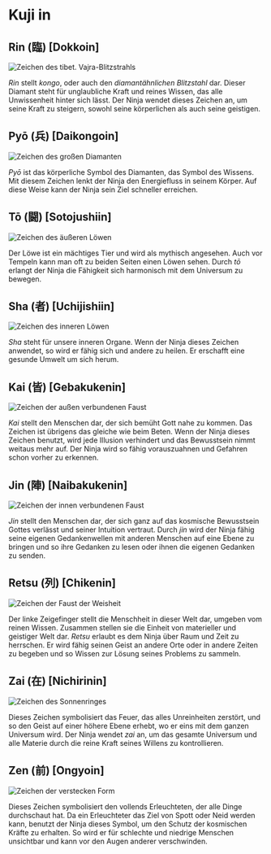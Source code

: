 # Kuji in


## Rin (臨) [Dokkoin]

![Zeichen des tibet. Vajra-Blitzstrahls](/images/kujiin-rin.jpg)

*Rin* stellt *kongo*, oder auch den *diamantähnlichen Blitzstahl* dar. Dieser Diamant steht für unglaubliche Kraft und reines Wissen, das alle Unwissenheit hinter sich lässt. Der Ninja wendet dieses Zeichen an, um seine Kraft zu steigern, sowohl seine körperlichen als auch seine geistigen.


## Pyō (兵) [Daikongoin]

![Zeichen des großen Diamanten](/images/kujiin-pyo.jpg)

*Pyō* ist das körperliche Symbol des Diamanten, das Symbol des Wissens. Mit diesem Zeichen lenkt der Ninja den Energiefluss in seinem Körper. Auf diese Weise kann der Ninja sein Ziel schneller erreichen.


## Tō (闘) [Sotojushiin]

![Zeichen des äußeren Löwen](/images/kujiin-toh.jpg)

Der Löwe ist ein mächtiges Tier und wird als mythisch angesehen. Auch vor Tempeln kann man oft zu beiden Seiten einen Löwen sehen. Durch *tō* erlangt der Ninja die Fähigkeit sich harmonisch mit dem Universum zu bewegen.


## Sha (者) [Uchijishiin]

![Zeichen des inneren Löwen](/images/kujiin-sha.jpg)

*Sha* steht für unsere inneren Organe. Wenn der Ninja dieses Zeichen anwendet, so wird er fähig sich und andere zu heilen. Er erschafft eine gesunde Umwelt um sich herum.


## Kai (皆) [Gebakukenin]

![Zeichen der außen verbundenen Faust](/images/kujiin-kai.jpg)

*Kai* stellt den Menschen dar, der sich bemüht Gott nahe zu kommen. Das Zeichen ist übrigens das gleiche wie beim Beten. Wenn der Ninja dieses Zeichen benutzt, wird jede Illusion verhindert und das Bewusstsein nimmt weitaus mehr auf. Der Ninja wird so fähig vorauszuahnen und Gefahren schon vorher zu erkennen.


## Jin (陣) [Naibakukenin]

![Zeichen der innen verbundenen Faust](/images/kujiin-jin.jpg)

*Jin* stellt den Menschen dar, der sich ganz auf das kosmische Bewusstsein Gottes verlässt und seiner Intuition vertraut. Durch *jin* wird der Ninja fähig seine eigenen Gedankenwellen mit anderen Menschen auf eine Ebene zu bringen und so ihre Gedanken zu lesen oder ihnen die eigenen Gedanken zu senden.


## Retsu (列) [Chikenin]

![Zeichen der Faust der Weisheit](/images/kujiin-retsu.jpg)

Der linke Zeigefinger stellt die Menschheit in dieser Welt dar, umgeben vom reinen Wissen. Zusammen stellen sie die Einheit von materieller und geistiger Welt dar. *Retsu* erlaubt es dem Ninja über Raum und Zeit zu herrschen. Er wird fähig seinen Geist an andere Orte oder in andere Zeiten zu begeben und so Wissen zur Lösung seines Problems zu sammeln.


## Zai (在) [Nichirinin]

![Zeichen des Sonnenringes](/images/kujiin-zai.jpg)

Dieses Zeichen symbolisiert das Feuer, das alles Unreinheiten zerstört, und so den Geist auf einer höhere Ebene erhebt, wo er eins mit dem ganzen Universum wird. Der Ninja wendet *zai* an, um das gesamte Universum und alle Materie durch die reine Kraft seines Willens zu kontrollieren.


## Zen (前) [Ongyoin]

![Zeichen der verstecken Form](/images/kujiin-zen.jpg)

Dieses Zeichen symbolisiert den vollends Erleuchteten, der alle Dinge durchschaut hat. Da ein Erleuchteter das Ziel von Spott oder Neid werden kann, benutzt der Ninja dieses Symbol, um den Schutz der kosmischen Kräfte zu erhalten. So wird er für schlechte und niedrige Menschen unsichtbar und kann vor den Augen anderer verschwinden.

